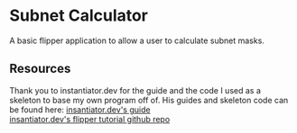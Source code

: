 # Subnet CalculatorA basic flipper application to allow a user to calculate subnet masks.## ResourcesThank you to instantiator.dev for the guide and the code I used as a skeletonto base my own program off of. His guides and skeleton code can be found here:[insantiator.dev's guide](https://instantiator.dev/post/flipper-zero-app-tutorial-01/)<br>[insantiator.dev's flipper tutorial github repo](https://github.com/instantiator/flipper-zero-tutorial-app/tree/main)